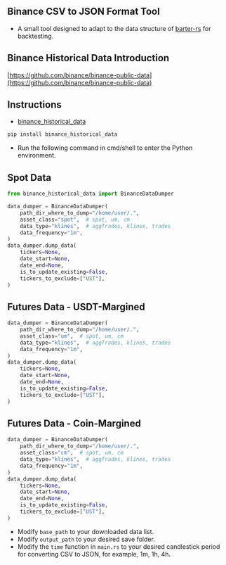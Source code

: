 ## Binance CSV to JSON Format Tool
- A small tool designed to adapt to the data structure of [barter-rs](https://docs.rs/barter/latest/barter) for backtesting.

## Binance Historical Data Introduction
[https://github.com/binance/binance-public-data](https://github.com/binance/binance-public-data)

## Instructions
- [binance_historical_data](https://github.com/stas-prokopiev/binance_historical_data)
```python
pip install binance_historical_data
```

- Run the following command in cmd/shell to enter the Python environment.

## Spot Data
```python
from binance_historical_data import BinanceDataDumper

data_dumper = BinanceDataDumper(
    path_dir_where_to_dump="/home/user/.",
    asset_class="spot",  # spot, um, cm
    data_type="klines",  # aggTrades, klines, trades
    data_frequency="1m",
)
data_dumper.dump_data(
    tickers=None,
    date_start=None,
    date_end=None,
    is_to_update_existing=False,
    tickers_to_exclude=["UST"],
)

```
## Futures Data - USDT-Margined
```python
data_dumper = BinanceDataDumper(
    path_dir_where_to_dump="/home/user/.",
    asset_class="um",  # spot, um, cm
    data_type="klines",  # aggTrades, klines, trades
    data_frequency="1m",
)
data_dumper.dump_data(
    tickers=None,
    date_start=None,
    date_end=None,
    is_to_update_existing=False,
    tickers_to_exclude=["UST"],
)

```
## Futures Data - Coin-Margined
```python
data_dumper = BinanceDataDumper(
    path_dir_where_to_dump="/home/user/.",
    asset_class="cm",  # spot, um, cm
    data_type="klines",  # aggTrades, klines, trades
    data_frequency="1m",
)
data_dumper.dump_data(
    tickers=None,
    date_start=None,
    date_end=None,
    is_to_update_existing=False,
    tickers_to_exclude=["UST"],
)
```
- Modify `base_path` to your downloaded data list.
- Modify `output_path` to your desired save folder.
- Modify the `time` function in `main.rs` to your desired candlestick period for converting CSV to JSON, for example, 1m, 1h, 4h.